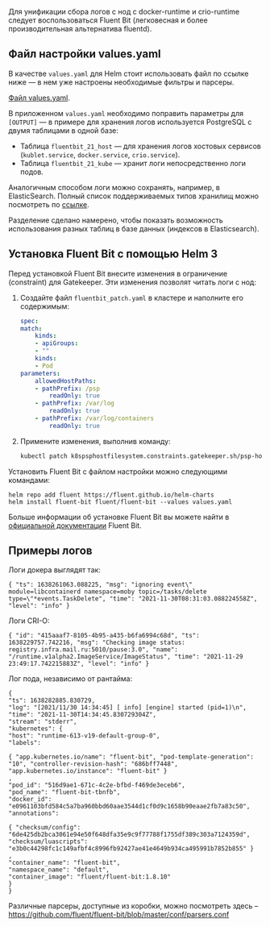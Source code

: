 Для унификации сбора логов с нод с docker-runtime и crio-runtime следует воспользоваться Fluent Bit (легковесная и более производительная альтернатива fluentd).

## Файл настройки values.yaml

В качестве `values.yaml` для Helm стоит использовать файл по ссылке ниже — в нем уже настроены необходимые фильтры и парсеры.

[Файл values.yaml](./assets/values.yaml "download").

В приложенном `values.yaml` необходимо поправить параметры для `[OUTPUT]` — в примере для хранения логов используется PostgreSQL с двумя таблицами в одной базе:

- Таблица `fluentbit_21_host` — для хранения логов хостовых сервисов (`kublet.service`, `docker.service`, `crio.service`).
- Таблица `fluentbit_21_kube` — хранит логи непосредственно логи подов.

Аналогичным способом логи можно сохранять, например, в ElasticSearch. Полный список поддерживаемых типов хранилищ можно посмотреть по [ссылке](https://docs.fluentbit.io/manual/pipeline/outputs).

Разделение сделано намерено, чтобы показать возможность использования разных таблиц в базе данных (индексов в Elasticsearch).

## Установка Fluent Bit с помощью Helm 3

Перед установкой Fluent Bit внесите изменения в ограничение (constraint) для Gatekeeper. Эти изменения позволят читать логи с нод:

1. Создайте файл `fluentbit_patch.yaml` в кластере и наполните его содержимым:

    ```yaml
    spec: 
    match: 
        kinds: 
        - apiGroups: 
        - ""
        kinds: 
        - Pod
    parameters: 
        allowedHostPaths: 
        - pathPrefix: /psp
            readOnly: true
        - pathPrefix: /var/log
            readOnly: true
        - pathPrefix: /var/log/containers
            readOnly: true
    ```
2. Примените изменения, выполнив команду:

    ```bash
    kubectl patch k8spsphostfilesystem.constraints.gatekeeper.sh/psp-host-filesystem --patch-file fluentbit_patch.yaml --type merge
    ```

Установить Fluent Bit с файлом настройки можно следующими командами:

```
helm repo add fluent https://fluent.github.io/helm-charts
helm install fluent-bit fluent/fluent-bit --values values.yaml
```

Больше информации об установке Fluent Bit вы можете найти в [официальной документации](https://docs.fluentbit.io/manual/installation/kubernetes#installing-with-helm-chart) Fluent Bit.

## Примеры логов

Логи докера выглядят так:

```
{ "ts": 1638261063.088225, "msg": "ignoring event\" module=libcontainerd namespace=moby topic=/tasks/delete type=\"*events.TaskDelete", "time": "2021-11-30T08:31:03.088224558Z", "level": "info" }
```

Логи CRI-O:

```
{ "id": "415aaaf7-8105-4b95-a435-b6fa6994c68d", "ts": 1638229757.742216, "msg": "Checking image status: registry.infra.mail.ru:5010/pause:3.0", "name": "/runtime.v1alpha2.ImageService/ImageStatus", "time": "2021-11-29 23:49:17.742215883Z", "level": "info" }
```

Лог пода, независимо от рантайма:

```
{
"ts": 1638282885.830729,
"log": "[2021/11/30 14:34:45] [ info] [engine] started (pid=1)\n",
"time": "2021-11-30T14:34:45.830729304Z",
"stream": "stderr",
"kubernetes": {
"host": "runtime-613-v19-default-group-0",
"labels":

{ "app.kubernetes.io/name": "fluent-bit", "pod-template-generation": "10", "controller-revision-hash": "686bff7448", "app.kubernetes.io/instance": "fluent-bit" }
,
"pod_id": "516d9ae1-671c-4c2e-bfbd-f469de3eceb6",
"pod_name": "fluent-bit-tbnfb",
"docker_id": "e0961103bfd584c5a7ba960bbd60aae3544d1cf0d9c1658b90eaae2fb7a83c50",
"annotations":

{ "checksum/config": "6de425db2bca3061e94e50f648dfa35e9c9f77788f1755df389c303a7124359d", "checksum/luascripts": "e3b0c44298fc1c149afbf4c8996fb92427ae41e4649b934ca495991b7852b855" }
,
"container_name": "fluent-bit",
"namespace_name": "default",
"container_image": "fluent/fluent-bit:1.8.10"
}
}
```

Различные парсеры, доступные из коробки, можно посмотреть здесь – https://github.com/fluent/fluent-bit/blob/master/conf/parsers.conf
